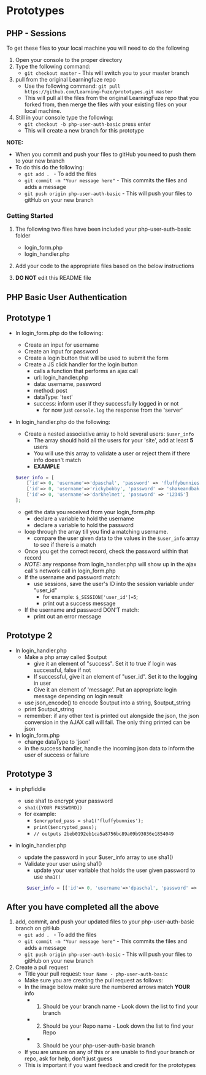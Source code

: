# Prototypes

## PHP - Sessions

To get these files to your local machine you will need to do the following

1. Open your console to the proper directory
2. Type the following command:
	- `git checkout master` - This will switch you to your master branch
3. pull from the original Learningfuze repo
	- Use the following command:
		`git pull https://github.com/Learning-Fuze/prototypes.git master`
	- This will pull all the files from the original LearningFuze repo that you forked from, then merge the files with your existing files on your local machine.
4. Still in your console type the following: 
	- `git checkout -b php-user-auth-basic` press enter
	- This will create a new branch for this prototype

**NOTE:**
- When you commit and push your files to gitHub you need to push them to your new branch
- To do this do the following:
	- `git add . ` - To add the files
	- `git commit -m "Your message here"` - This commits the files and adds a message
	- `git push origin php-user-auth-basic` - This will push your files to gitHub on your new branch

### Getting Started

1. The following two files have been included your php-user-auth-basic folder
	- login_form.php
	- login_handler.php

2. Add your code to the appropriate files based on the below instructions

3. **DO NOT** edit this README file

## PHP Basic User Authentication
## Prototype 1
- In login_form.php do the following:
	- Create an input for username
	- Create an input for password
	- Create a login button that will be used to submit the form
	- Create a JS click handler for the login button
		- calls a function that performs an ajax call
		- url: login_handler.php
		- data: username, password
		- method: post
		- dataType: 'text'
		- success: inform user if they successfully logged in or not
			- for now just `console.log` the response from the 'server' 
- In login_handler.php do the following:
	- Create a nested associative array to hold several users: `$user_info`
		- The array should hold all the users for your 'site', add at least **5** users
		- You will use this array to validate a user or reject them if there info doesn't match
		- **EXAMPLE**

	```PHP
	$user_info = [
		['id'=> 0, 'username'=>'dpaschal', 'password' => 'fluffybunnies'],
		['id'=> 0, 'username'=>'rickybobby', 'password' => 'shakeandbake'],
		['id'=> 0, 'username'=>'darkhelmet', 'password' => '12345']
	];
	```
		
	- get the data you received from your login_form.php
		- declare a variable to hold the username
		- declare a variable to hold the password
	- loop through the array till you find a matching username.
	 	- compare the user given data to the values in the `$user_info` array to see if there is a match
	- Once you get the correct record, check the password within that record
	- *NOTE:* any response from login_handler.php will show up in the ajax call's network call in login_form.php
	- If the username and password match:
		- use sessions, save the user's ID into the session variable under "user_id"
			- for example: `$_SESSION['user_id']=5`;
			- print out a success message
	- If the username and password DON'T match:
		- print out an error message

## Prototype 2
- In login_handler.php
	- Make a php array called $output
		- give it an element of "success".  Set it to true if login was successful, false if not
		- If successful, give it an element of "user_id".  Set it to the logging in user
		- Give it an element of 'message'.  Put an appropriate login message depending on login result
	- use json_encode() to encode $output into a string, $output_string
	- print $output_string
	- remember: if any other text is printed out alongside the json, the json conversion in the AJAX call will fail.  The only thing printed can be json
- In login_form.php
	- change dataType to 'json'
	- in the success handler, handle the incoming json data to inform the user of success or failure
	
## Prototype 3

- in phpfiddle
	- use sha1 to encrypt your password
	- `sha1([YOUR PASSWORD])`
	- for example:
		- `$encrypted_pass = sha1('fluffybunnies');`
		- `print($encrypted_pass);`
		- `// outputs 2beb0192eb1ca5a8756bc89a09b93036e1854049`
- in login_handler.php
	- update the password in your $user_info array to use sha1()
	- Validate your user using sha1()
		- update your user variable that holds the user given password to use `sha1()`
	
	```PHP	
		$user_info = [['id'=> 0, 'username'=>'dpaschal', 'password' => '2beb0192eb1ca5a8756bc89a09b93036e1854049']];
	```
	
## After you have completed all the above

1. add, commit, and push your updated files to your php-user-auth-basic branch on gitHub
	- `git add . ` - To add the files
	- `git commit -m "Your message here"` - This commits the files and adds a message
	- `git push origin php-user-auth-basic` - This will push your files to gitHub on your new branch
2. Create a pull request
	- Title your pull request: `Your Name - php-user-auth-basic`
	- Make sure you are creating the pull request as follows:
	- In the image below make sure the numbered arrows match **YOUR** info
		- 1. Should be your branch name - Look down the list to find your branch
		- 2. Should be your Repo name - Look down the list to find your Repo
		- 3. Should be your php-user-auth-basic branch
	- If you are unsure on any of this or are unable to find your branch or repo, ask for help, don't just guess
	- This is important if you want feedback and credit for the prototypes 

<img src="https://github.com/Learning-Fuze/prototypes/blob/assets/assets/pr_php-user-auth-basic.png?raw=true" alt="">
